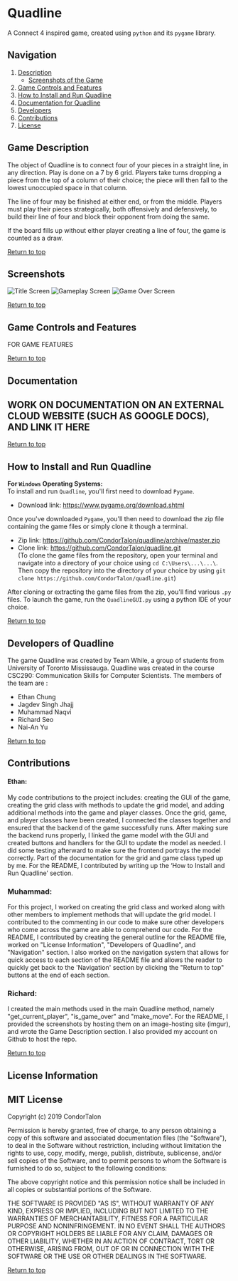 # Quadline

A Connect 4 inspired game, created using `python` and its `pygame` library.

## Navigation 
<a name="top"></a> 
1.  [Description](#intro) 
    - [Screenshots of the Game](#screen)
2. [Game Controls and Features](#feature)
3. [How to Install and Run Quadline](#install)
4. [Documentation for Quadline](#documen)
5. [Developers](#devs)
6. [Contributions](#contrib)
7. [License](#license)

## <a name="intro"></a>Game Description 

The object of Quadline is to connect four of your pieces in a straight line, in any direction. Play is done on a 7 by 6 grid. Players take turns dropping a piece from the top of a column of their choice; the piece will then fall to the lowest unoccupied space in that column.

The line of four may be finished at either end, or from the middle. Players must play their pieces strategically, both offensively and defensively, to build their line of four and block their opponent from doing the same.

If the board fills up without either player creating a line of four, the game is counted as a draw.

[Return to top](#top)




## <a name="screen"></a>Screenshots

![Title Screen](https://i.imgur.com/3wLthBM.png)
![Gameplay Screen](https://i.imgur.com/fBXdEfr.png)
![Game Over Screen](https://i.imgur.com/sUsiEaw.png)

[Return to top](#top)


## <a name="feature"></a>Game Controls and Features

FOR GAME FEATURES 

[Return to top](#top)






## <a name="documen"></a>Documentation

## WORK ON DOCUMENTATION ON AN EXTERNAL CLOUD WEBSITE (SUCH AS GOOGLE DOCS), AND LINK IT HERE ## 

[Return to top](#top)



## <a name="install"></a>How to Install and Run Quadline 

**For `Windows` Operating Systems:**  
To install and run `Quadline`, you'll first need to download `Pygame`.  
* Download link: https://www.pygame.org/download.shtml  
  
Once you've downloaded `Pygame`, you'll then need to download the zip file containing the game files or simply clone it though a terminal.
* Zip link: https://github.com/CondorTalon/quadline/archive/master.zip  
* Clone link: https://github.com/CondorTalon/quadline.git  
(To clone the game files from the repository, open your terminal and navigate into a directory of your choice using `cd C:\Users\...\...\`. Then copy the repository into the directory of your choice by using `git clone https://github.com/CondorTalon/quadline.git`)  
  
After cloning or extracting the game files from the zip, you'll find various `.py` files. To launch the game, run the `QuadlineGUI.py` using a python IDE of your choice.

[Return to top](#top)

## <a name="devs"></a>Developers of Quadline

The game Quadline was created by Team While, a group of students from University of Toronto Mississauga. Quadline was created in the course CSC290: Communication Skills for Computer Scientists. The members of the team are :

- Ethan Chung
- Jagdev Singh Jhajj
- Muhammad Naqvi
- Richard Seo
- Nai-An Yu

[Return to top](#top)

## <a name="contrib"></a>Contributions  
  
#### Ethan:  
My code contributions to the project includes: creating the GUI of the game, creating the grid class with methods to update the grid model, and adding additional methods into the game and player classes. Once the grid, game, and player classes have been created, I connected the classes together and ensured that the backend of the game successfully runs. After making sure the backend runs properly, I linked the game model with the GUI and created buttons and handlers for the GUI to update the model as needed. I did some testing afterward to make sure the frontend portrays the model correctly. Part of the documentation for the grid and game class typed up by me. For the README, I contributed by writing up the ‘How to Install and Run Quadline’ section.

### Muhammad: 

For this project, I worked on creating the grid class and worked along with other members to implement methods that will update the grid model. I contributed to the commenting in our code to make sure other developers who come across the game are able to comprehend our code. For the README, I contributed by creating the general outline for the README file, worked on "License Information", "Developers of Quadline", and "Navigation" section. I also worked on the navigation system that allows for quick access to each section of the README file and allows the reader to quickly get back to the 'Navigation' section by clicking the "Return to top" buttons at the end of each section. 

### Richard:

I created the main methods used in the main Quadline method, namely "get_current_player", "is_game_over" and "make_move". For the README, I provided the screenshots by hosting them on an image-hosting site (imgur), and wrote the Game Description section. I also provided my account on Github to host the repo.



[Return to top](#top)



## <a name="license"></a>License Information

## MIT License 

Copyright (c) 2019 CondorTalon

Permission is hereby granted, free of charge, to any person obtaining a copy of this software and associated documentation files (the "Software"), to deal in the Software without restriction, including without limitation the rights to use, copy, modify, merge, publish, distribute, sublicense, and/or sell copies of the Software, and to permit persons to whom the Software is furnished to do so, subject to the following conditions:

The above copyright notice and this permission notice shall be included in all copies or substantial portions of the Software.

THE SOFTWARE IS PROVIDED "AS IS", WITHOUT WARRANTY OF ANY KIND, EXPRESS OR IMPLIED, INCLUDING BUT NOT LIMITED TO THE WARRANTIES OF MERCHANTABILITY, FITNESS FOR A PARTICULAR PURPOSE AND NONINFRINGEMENT. IN NO EVENT SHALL THE AUTHORS OR COPYRIGHT HOLDERS BE LIABLE FOR ANY CLAIM, DAMAGES OR OTHER LIABILITY, WHETHER IN AN ACTION OF CONTRACT, TORT OR OTHERWISE, ARISING FROM, OUT OF OR IN CONNECTION WITH THE SOFTWARE OR THE USE OR OTHER DEALINGS IN THE SOFTWARE.


[Return to top](#top)


